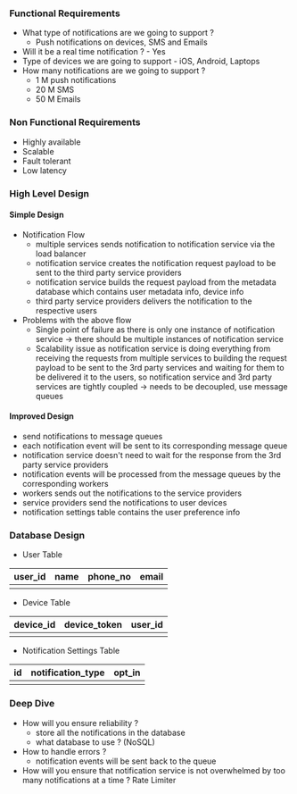 ### Functional Requirements
- What type of notifications are we going to support ?
	- Push notifications on devices, SMS and Emails
- Will it be a real time notification ? - Yes
- Type of devices we are going to support - iOS, Android, Laptops
- How many notifications are we going to support ?
	- 1 M push notifications
	- 20 M SMS
	- 50 M Emails

### Non Functional Requirements
- Highly available
- Scalable
- Fault tolerant
- Low latency


### High Level Design

#### Simple Design
- Notification Flow
	- multiple services sends notification to notification service via the load balancer
	- notification service creates the notification request payload to be sent to the third party service providers
	- notification service builds the request payload from the metadata database which contains user metadata info, device info
	- third party service providers delivers the notification to the respective users
- Problems with the above flow
	- Single point of failure as there is only one instance of notification service -> there should be multiple instances of notification service
	- Scalability issue as notification service is doing everything from receiving the requests from multiple services to building the request payload to be sent to the 3rd party services and waiting for them to be delivered it to the users, so notification service and 3rd party services are tightly coupled -> needs to be decoupled, use message queues

#### Improved Design
- send notifications to message queues
- each notification event will be sent to its corresponding message queue
- notification service doesn't need to wait for the response from the 3rd party service providers
- notification events will be processed from the message queues by the corresponding workers
- workers sends out the notifications to the service providers
- service providers send the notifications to user devices
- notification settings table contains the user preference info


### Database Design
- User Table

| user_id | name | phone_no | email |
| ------- | ---- | -------- | ----- |
|         |      |          |       |

- Device Table

| device_id | device_token | user_id |
| --------- | ------------ | ------- |
|           |              |         |

- Notification Settings Table

| id  | notification_type | opt_in |
| --- | ----------------- | ------ |
|     |                   |        |


### Deep Dive
- How will you ensure reliability ?
	- store all the notifications in the database
	- what database to use ? (NoSQL)
- How to handle errors ? 
	- notification events will be sent back to the queue
- How will you ensure that notification service is not overwhelmed by too many notifications at a time ? Rate Limiter

